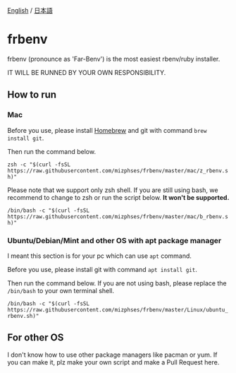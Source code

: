 [English](https://github.com/mizphses/frbenv/blob/master/Documents/Readme/en.md) / [日本語](https://github.com/mizphses/frbenv/blob/master/Documents/Readme/ja.md)

# frbenv
frbenv (pronounce as 'Far-Benv') is the most easiest rbenv/ruby installer.

IT WILL BE RUNNED BY YOUR OWN RESPONSIBILITY.

## How to run

### Mac

Before you use, please install [Homebrew](https://brew.sh) and git with command ```brew install git```.

Then run the command below.

```zsh -c "$(curl -fsSL https://raw.githubusercontent.com/mizphses/frbenv/master/mac/z_rbenv.sh)"```

Please note that we support only zsh shell. If you are still using bash, we recommend to change to zsh or run the script below. **It won't be supported.**

```/bin/bash -c "$(curl -fsSL https://raw.githubusercontent.com/mizphses/frbenv/master/mac/b_rbenv.sh)"```

### Ubuntu/Debian/Mint and other OS with apt package manager

I meant this section is for your pc which can use ```apt``` command.

Before you use, please install git with command ```apt install git```.

Then run the command below. If you are not using bash, please replace the ```/bin/bash``` to your own terminal shell.

```/bin/bash -c "$(curl -fsSL https://raw.githubusercontent.com/mizphses/frbenv/master/Linux/ubuntu_rbenv.sh)"```

## For other OS
I don't know how to use other package managers like pacman or yum. If you can make it, plz make your own script and make a Pull Request here.